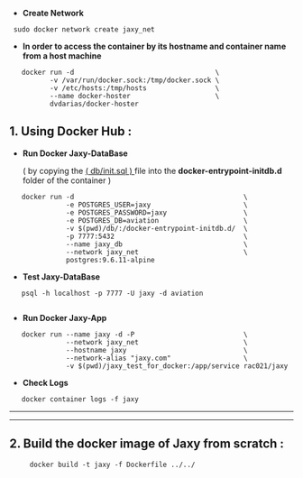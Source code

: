 

* **Create Network** 

```
 sudo docker network create jaxy_net
```

* **In order to access the container by its hostname and container name from a host machine**

```
   docker run -d                                   \
          -v /var/run/docker.sock:/tmp/docker.sock \
          -v /etc/hosts:/tmp/hosts                 \
          --name docker-hoster                     \
          dvdarias/docker-hoster
```

## 1. **Using Docker Hub :**


* **Run Docker Jaxy-DataBase** 

  ( by copying the  [ ( db/init.sql ) ](https://github.com/rac021/Jaxy/blob/master/jaxy/demo/18_Docker/db/init.sql) file into the  **docker-entrypoint-initdb.d** folder of the container )

```
   docker run -d                                          \
              -e POSTGRES_USER=jaxy                       \
              -e POSTGRES_PASSWORD=jaxy                   \
              -e POSTGRES_DB=aviation                     \
              -v $(pwd)/db/:/docker-entrypoint-initdb.d/  \
              -p 7777:5432                                \
              --name jaxy_db                              \
              --network jaxy_net                          \
              postgres:9.6.11-alpine
```
* **Test Jaxy-DataBase**

``` 
   psql -h localhost -p 7777 -U jaxy -d aviation
 
```

* **Run Docker Jaxy-App**

```
   docker run --name jaxy -d -P                           \
              --network jaxy_net                          \
              --hostname jaxy                             \
              --network-alias "jaxy.com"                  \
              -v $(pwd)/jaxy_test_for_docker:/app/service rac021/jaxy 
```

* **Check Logs**

```
   docker container logs -f jaxy
```

----
----

## 2. **Build the docker image of Jaxy from scratch :**

``` 
     docker build -t jaxy -f Dockerfile ../../ 
     
```
